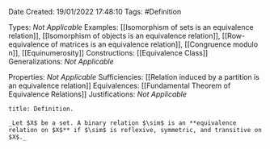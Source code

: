 <div class="topSpace"></div>

Date Created: 19/01/2022 17:48:10
Tags: #Definition

Types: _Not Applicable_
Examples: [[Isomorphism of sets is an equivalence relation]], [[Isomorphism of objects is an equivalence relation]], [[Row-equivalence of matrices is an equivalence relation]], [[Congruence modulo n]], [[Equinumerosity]]
Constructions: [[Equivalence Class]]
Generalizations: _Not Applicable_

Properties: _Not Applicable_
Sufficiencies: [[Relation induced by a partition is an equivalence relation]]
Equivalences: [[Fundamental Theorem of Equivalence Relations]]
Justifications: _Not Applicable_

``` ad-Definition
title: Definition.

_Let $X$ be a set. A binary relation $\sim$ is an **equivalence relation on $X$** if $\sim$ is reflexive, symmetric, and transitive on $X$._

```

